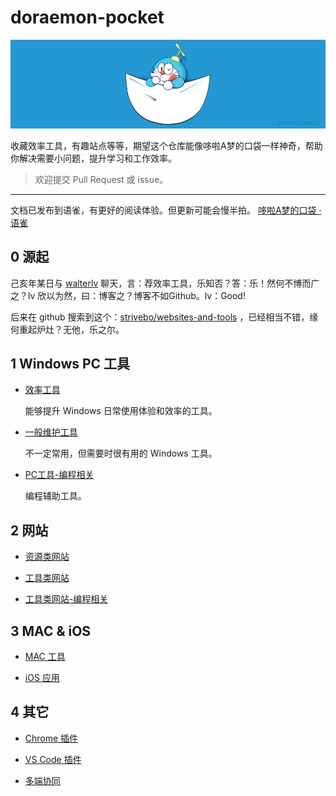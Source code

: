 # doraemon-pocket

![logo](./assets/pic/doraemon-pocket-dc-256.png)

收藏效率工具，有趣站点等等，期望这个仓库能像哆啦A梦的口袋一样神奇，帮助你解决需要小问题，提升学习和工作效率。

> 欢迎提交 Pull Request 或 issue。

---

文档已发布到语雀，有更好的阅读体验。但更新可能会慢半拍。
[哆啦A梦的口袋 · 语雀](https://www.yuque.com/u361964/cxufte )

## 0 源起

己亥年某日与 [walterlv](https://blog.walterlv.com/) 聊天，言：荐效率工具，乐知否？答：乐！然何不博而广之？lv 欣以为然，曰：博客之？博客不如Github。lv：Good!

后来在 github 搜索到这个：[strivebo/websites-and-tools](https://github.com/strivebo/websites-and-tools) ，已经相当不错，缘何重起炉灶？无他，乐之尔。

## 1 Windows PC 工具

* [效率工具](./01-Tool-PC-Windows-效率工具.md)

    能够提升 Windows 日常使用体验和效率的工具。

* [一般维护工具](./02-Tool-PC-Windows.md)

    不一定常用，但需要时很有用的 Windows 工具。

* [PC工具-编程相关](./03-Tool-PC-Windows-Programer.md)

    编程辅助工具。

## 2 网站

* [资源类网站](./11-Website-Resource.md)

* [工具类网站](./12-Website-Tool.md)

* [工具类网站-编程相关](./13-Website-Tool-Programer.md)

## 3 MAC & iOS

* [MAC 工具](./04-Tool-PC-MAC.md)

* [iOS 应用](./31-App-iOS.md)

## 4 其它

* [Chrome 插件](./21-Chrome-Extension.md)
 
* [VS Code 插件](./22-VSCode-Extension.md)

* [多端协同](./41-多端协同.md)
